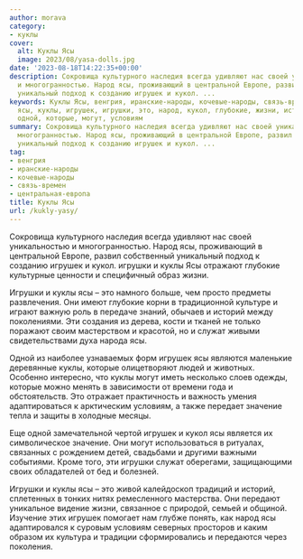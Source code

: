 ```yaml
---
author: morava
category:
- куклы
cover:
  alt: Куклы Ясы
  image: 2023/08/yasa-dolls.jpg
date: '2023-08-18T14:22:35+00:00'
description: Сокровища культурного наследия всегда удивляют нас своей уникальностью
  и многогранностью. Народ ясы, проживающий в центральной Европе, развил собственный
  уникальный подход к созданию игрушек и кукол. ...
keywords: Куклы Ясы, венгрия, иранские-народы, кочевые-народы, связь-времен, центральная-европа,
  ясы, куклы, игрушек, игрушки, это, народ, кукол, глубокие, жизни, историй, служат,
  одной, которые, могут, условиям
summary: Сокровища культурного наследия всегда удивляют нас своей уникальностью и
  многогранностью. Народ ясы, проживающий в центральной Европе, развил собственный
  уникальный подход к созданию игрушек и кукол. ...
tag:
- венгрия
- иранские-народы
- кочевые-народы
- связь-времен
- центральная-европа
title: Куклы Ясы
url: /kukly-yasy/
---
```


Сокровища культурного наследия всегда удивляют нас своей уникальностью и многогранностью. Народ ясы, проживающий в центральной Европе, развил собственный уникальный подход к созданию игрушек и кукол. игрушки и куклы Ясы отражают глубокие культурные ценности и специфичный образ жизни.

Игрушки и куклы ясы – это намного больше, чем просто предметы развлечения. Они имеют глубокие корни в традиционной культуре и играют важную роль в передаче знаний, обычаев и историй между поколениями. Эти создания из дерева, кости и тканей не только поражают своим мастерством и красотой, но и служат живыми свидетельствами духа народа ясы.

Одной из наиболее узнаваемых форм игрушек ясы являются маленькие деревянные куклы, которые олицетворяют людей и животных. Особенно интересно, что куклы могут иметь несколько слоев одежды, которые можно менять в зависимости от времени года и обстоятельств. Это отражает практичность и важность умения адаптироваться к арктическим условиям, а также передает значение тепла и защиты в холодные месяцы.

Еще одной замечательной чертой игрушек и кукол ясы является их символическое значение. Они могут использоваться в ритуалах, связанных с рождением детей, свадьбами и другими важными событиями. Кроме того, эти игрушки служат оберегами, защищающими своих обладателей от бед и болезней.

Игрушки и куклы ясы – это живой калейдоскоп традиций и историй, сплетенных в тонких нитях ремесленного мастерства. Они передают уникальное видение жизни, связанное с природой, семьей и общиной. Изучение этих игрушек помогает нам глубже понять, как народ ясы адаптировался к суровым условиям северных просторов и каким образом их культура и традиции сформировались и передаются через поколения.